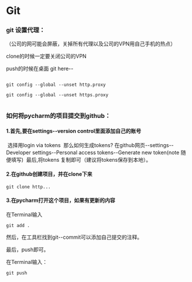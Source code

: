 # Git

### git 设置代理：

（公司的网可能会屏蔽，关掉所有代理以及公司的VPN用自己手机的热点）

clone的时候一定要关闭公司的VPN

push的时候在桌面 git here--

```git

git config --global --unset http.proxy

git config --global --unset https.proxy


```

### 如何将pycharm的项目提交到github：

#### 	1.首先,要在settings--version control里面添加自己的账号 

​		选择用login via tokens
​		那么如何生成tokens?
​		在github网页--settings--Developer settings--Personal access tokens--Generate new token(note 随便填写)
​		 最后,将tokens 复制即可（建议将tokens保存到本地）。

#### 	2.在github创建项目，并在clone下来

```
git clone http...
```

#### 	3.在pycharm打开这个项目，如果有更新的内容

在Terminal输入

```
git add .
```

然后，在工具栏找到git--commit可以添加自己提交的注释。

最后，push即可。

在Terminal输入：

```
git push
```


